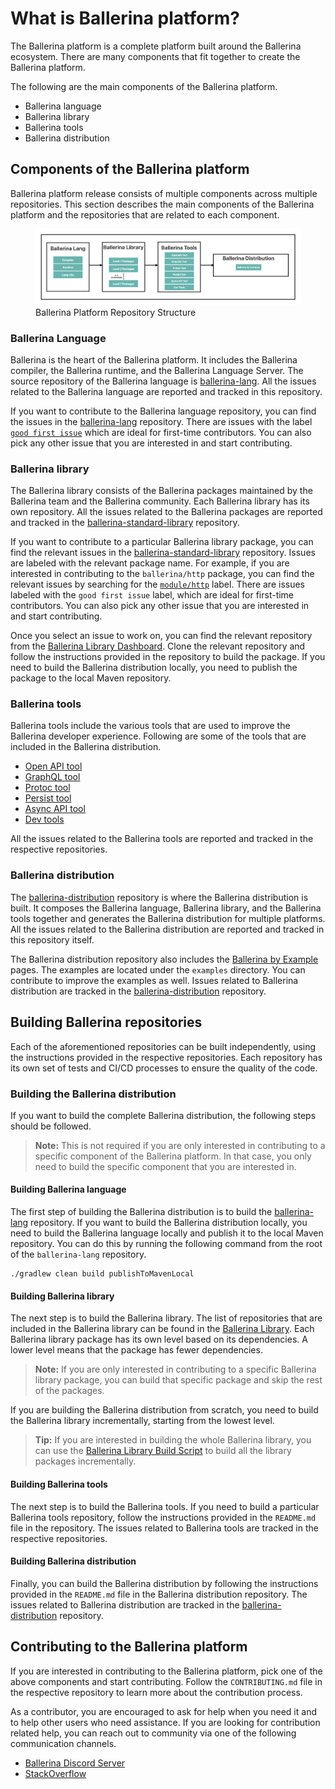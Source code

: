 # What is Ballerina platform?

The Ballerina platform is a complete platform built around the Ballerina ecosystem. There are many components that fit together to create the Ballerina platform.

The following are the main components of the Ballerina platform.

- Ballerina language
- Ballerina library
- Ballerina tools
- Ballerina distribution

## Components of the Ballerina platform

Ballerina platform release consists of multiple components across multiple repositories. This section describes the main components of the Ballerina platform and the repositories that are related to each component.

<figure>
  <img
  src="resources/ballerina-repo-structure.png"
  alt="Ballerina Platform Repository Structure">
  <figcaption>Ballerina Platform Repository Structure</figcaption>
</figure>

### Ballerina Language

Ballerina is the heart of the Ballerina platform. It includes the Ballerina compiler, the Ballerina runtime, and the Ballerina Language Server. The source repository of the Ballerina language is [ballerina-lang](https://github.com/ballerina-platform/ballerina-lang). All the issues related to the Ballerina language are reported and tracked in this repository.

If you want to contribute to the Ballerina language repository, you can find the issues in the [ballerina-lang](https://github.com/ballerina-platform/ballerina-lang) repository. There are issues with the label [`good first issue`](https://github.com/ballerina-platform/ballerina-lang/issues?q=is%3Aissue+is%3Aopen+sort%3Aupdated-desc+label%3A%22good+first+issue%22) which are ideal for first-time contributors. You can also pick any other issue that you are interested in and start contributing.

### Ballerina library

The Ballerina library consists of the Ballerina packages maintained by the Ballerina team and the Ballerina community. Each Ballerina library has its own repository. All the issues related to the Ballerina packages are reported and tracked in the [ballerina-standard-library](https://github.com/ballerina-platform/ballerina-standard-library) repository.

If you want to contribute to a particular Ballerina library package, you can find the relevant issues in the [ballerina-standard-library](https://github.com/ballerina-platform/ballerina-standard-library) repository. Issues are labeled with the relevant package name. For example, if you are interested in contributing to the `ballerina/http` package, you can find the relevant issues by searching for the [`module/http`](https://github.com/ballerina-platform/ballerina-standard-library/issues?q=is%3Aissue+is%3Aopen+sort%3Aupdated-desc+label%3Amodule%2Fhttp) label. There are issues labeled with the `good first issue` label, which are ideal for first-time contributors. You can also pick any other issue that you are interested in and start contributing.

Once you select an issue to work on, you can find the relevant repository from the [Ballerina Library Dashboard](https://github.com/ballerina-platform/ballerina-standard-library#status-dashboard). Clone the relevant repository and follow the instructions provided in the repository to build the package. If you need to build the Ballerina distribution locally, you need to publish the package to the local Maven repository. 

### Ballerina tools

Ballerina tools include the various tools that are used to improve the Ballerina developer experience. Following are some of the tools that are included in the Ballerina distribution.

- [Open API tool](https://github.com/ballerina-platform/openapi-tools)
- [GraphQL tool](https://github.com/ballerina-platform/graphql-tools)
- [Protoc tool](https://github.com/ballerina-platform/protoc-tools)
- [Persist tool](https://github.com/ballerina-platform/persist-tools)
- [Async API tool](https://github.com/ballerina-platform/asyncapi-tools)
- [Dev tools](https://github.com/ballerina-platform/ballerina-dev-tools)

All the issues related to the Ballerina tools are reported and tracked in the respective repositories.

### Ballerina distribution

The [ballerina-distribution](https://github.com/ballerina-platform/ballerina-distribution) repository is where the Ballerina distribution is built. It composes the Ballerina language, Ballerina library, and the Ballerina tools together and generates the Ballerina distribution for multiple platforms. All the issues related to the Ballerina distribution are reported and tracked in this repository itself.

The Ballerina distribution repository also includes the [Ballerina by Example](https://ballerina.io/learn/by-example/) pages. The examples are located under the `examples` directory. You can contribute to improve the examples as well. Issues related to Ballerina distribution are tracked in the [ballerina-distribution](https://github.com/ballerina-platform/ballerina-distribution) repository.

## Building Ballerina repositories

Each of the aforementioned repositories can be built independently, using the instructions provided in the respective repositories. Each repository has its own set of tests and CI/CD processes to ensure the quality of the code.

### Building the Ballerina distribution

If you want to build the complete Ballerina distribution, the following steps should be followed.

>**Note:** This is not required if you are only interested in contributing to a specific component of the Ballerina platform. In that case, you only need to build the specific component that you are interested in.

#### Building Ballerina language

The first step of building the Ballerina distribution is to build the [ballerina-lang](https://github.com/ballerina-platform/ballerina-lang) repository. If you want to build the Ballerina distribution locally, you need to build the Ballerina language locally and publish it to the local Maven repository. You can do this by running the following command from the root of the `ballerina-lang` repository.

```shell
./gradlew clean build publishToMavenLocal
```

#### Building Ballerina library

The next step is to build the Ballerina library. The list of repositories that are included in the Ballerina library can be found in the [Ballerina Library](https://github.com/ballerina-platform/ballerina-standard-library#ballerina-modules). Each Ballerina library package has its own level based on its dependencies. A lower level means that the package has fewer dependencies.

>**Note:** If you are only interested in contributing to a specific Ballerina library package, you can build that specific package and skip the rest of the packages.

If you are building the Ballerina distribution from scratch, you need to build the Ballerina library incrementally, starting from the lowest level.

>**Tip:** If you are interested in building the whole Ballerina library, you can use the [Ballerina Library Build Script](https://github.com/ballerina-platform/ballerina-standard-library/tree/main/resources/scripts) to build all the library packages incrementally.

#### Building Ballerina tools

The next step is to build the Ballerina tools. If you need to build a particular Ballerina tools repository, follow the instructions provided in the `README.md` file in the repository. The issues related to Ballerina tools are tracked in the respective repositories.

#### Building Ballerina distribution

Finally, you can build the Ballerina distribution by following the instructions provided in the `README.md` file in the Ballerina distribution repository. The issues related to Ballerina distribution are tracked in the [ballerina-distribution](https://github.com/ballerina-platform/ballerina-distribution/issues?q=is%3Aissue+is%3Aopen+sort%3Aupdated-desc) repository.

## Contributing to the Ballerina platform

If you are interested in contributing to the Ballerina platform, pick one of the above components and start contributing. Follow the `CONTRIBUTING.md` file in the respective repository to learn more about the contribution process.

As a contributor, you are encouraged to ask for help when you need it and to help other users who need assistance. If you are looking for contribution related help, you can reach out to community via one of the following communication channels.

- [Ballerina Discord Server](https://discord.gg/ballerinalang)
- [StackOverflow](https://stackoverflow.com/questions/tagged/ballerina)
